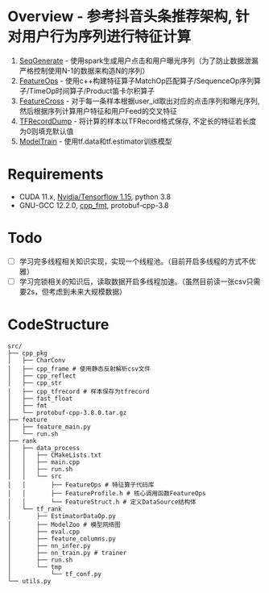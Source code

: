 # Overview - 参考抖音头条推荐架构, 针对用户行为序列进行特征计算
1. [SeqGenerate](https://github.com/Unlasting2019/HongJieRec/blob/master/src/feature/feature_main.py) - 使用spark生成用户点击和用户曝光序列（为了防止数据泄漏严格控制使用N-1的数据来构造N的序列）
2. [FeatureOps](https://github.com/Unlasting2019/HongJieRec/tree/master/src/rank/data_process/src/FeatureOps) - 使用c++构建特征算子MatchOp匹配算子/SequenceOp序列算子/TimeOp时间算子/Product笛卡尔积算子
3. [FeatureCross](https://github.com/Unlasting2019/HongJieRec/blob/master/src/rank/data_process/src/FeatureProfile.h#L104) - 对于每一条样本根据user_id取出对应的点击序列和曝光序列, 然后根据序列计算用户特征和用户Feed的交叉特征
4. [TFRecordDump](https://github.com/Unlasting2019/HongJieRec/blob/master/src/cpp_pkg/cpp_tfrecord/dump_tfrecord.h) - 将计算的样本以TFRecord格式保存, 不定长的特征若长度为0则填充默认值
5. [ModelTrain](https://github.com/Unlasting2019/HongJieRec/blob/master/src/rank/tf_rank/nn_train.py) - 使用tf.data和tf.estimator训练模型

# Requirements
* CUDA 11.x, [Nvidia/Tensorflow 1.15](https://github.com/NVIDIA/tensorflow), python 3.8
* GNU-GCC 12.2.0, [cpp_fmt](https://github.com/fmtlib/fmt), protobuf-cpp-3.8

# Todo
- [ ] 学习完多线程相关知识实现，实现一个线程池。（目前开启多线程的方式不优雅）
- [ ] 学习完锁相关的知识后，读取数据开启多线程加速。（虽然目前读一张csv只需要2s，但考虑到未来大规模数据）

# CodeStructure
```
src/
├── cpp_pkg
│   ├── CharConv
│   ├── cpp_frame # 使用静态反射解析csv文件
│   ├── cpp_reflect 
│   ├── cpp_str
│   ├── cpp_tfrecord # 样本保存为tfrecord
│   ├── fast_float
│   ├── fmt 
│   └── protobuf-cpp-3.8.0.tar.gz
├── feature
│   ├── feature_main.py 
│   └── run.sh
├── rank
│   ├── data_process
│   │   ├── CMakeLists.txt
│   │   ├── main.cpp
│   │   ├── run.sh
│   │   └── src
│   │       ├── FeatureOps # 特征算子代码库
│   │       ├── FeatureProfile.h # 核心调用函数FeatureOps
│   │       └── FeatureStruct.h # 定义DataSource结构体
│   └── tf_rank 
│       ├── EstimatorDataOp.py
│       ├── ModelZoo # 模型网络图
│       ├── eval.cpp
│       ├── feature_columns.py
│       ├── nn_infer.py
│       ├── nn_train.py # trainer
│       ├── run.sh
│       └── tmp
│           └── tf_conf.py
└── utils.py
